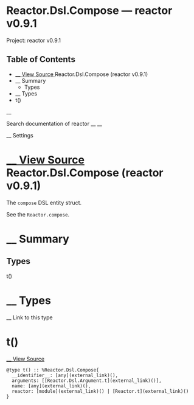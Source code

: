 # Reactor.Dsl.Compose — reactor v0.9.1

Project: reactor v0.9.1

## Table of Contents

- [ __ View Source ](external_link) Reactor.Dsl.Compose (reactor v0.9.1)
- __ Summary
  - Types
- __ Types
- t()

__

Search documentation of reactor __ __

__ Settings

#  [ __ View Source ](external_link) Reactor.Dsl.Compose (reactor v0.9.1)

The `compose` DSL entity struct.

See the `Reactor.compose`.

#  __ Summary

##  Types

t()

#  __ Types

__ Link to this type

# t()

[ __ View Source ](external_link)
    
    
    @type t() :: %Reactor.Dsl.Compose{
      __identifier__: [any](external_link)(),
      arguments: [[Reactor.Dsl.Argument.t](external_link)()],
      name: [any](external_link)(),
      reactor: [module](external_link)() | [Reactor.t](external_link)()
    }
